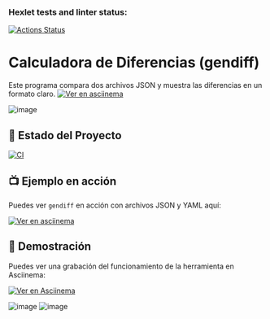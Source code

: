 ### Hexlet tests and linter status:
[![Actions Status](https://github.com/JavierQuinan/fullstack-javascript-project-103/actions/workflows/hexlet-check.yml/badge.svg)](https://github.com/JavierQuinan/fullstack-javascript-project-103/actions)

# Calculadora de Diferencias (gendiff)

Este programa compara dos archivos JSON y muestra las diferencias en un formato claro.
 [![Ver en asciinema](https://asciinema.org/a/EKCGkbocTvhFCBSKtHd4HFCZG.svg)](https://asciinema.org/a/EKCGkbocTvhFCBSKtHd4HFCZG)
 
![image](https://github.com/user-attachments/assets/b72b0a7c-d94b-45ef-a375-16400284ea5d)

## 🚀 Estado del Proyecto

[![CI](https://github.com/JavierQuinan/fullstack-javascript-project-103/actions/workflows/hexlet-check.yml/badge.svg)](https://github.com/JavierQuinan/fullstack-javascript-project-103/actions)

## 📺 Ejemplo en acción

Puedes ver `gendiff` en acción con archivos JSON y YAML aquí:

[![Ver en asciinema](https://asciinema.org/a/JiG9ulhhpaOzkSO07TsbNtORW.svg)](https://asciinema.org/a/JiG9ulhhpaOzkSO07TsbNtORW)


## 🎥 Demostración

Puedes ver una grabación del funcionamiento de la herramienta en Asciinema:

[![Ver en Asciinema](https://asciinema.org/a/tkK7hhYV73qeVjdQa9dmGooVh.svg)](https://asciinema.org/a/tkK7hhYV73qeVjdQa9dmGooVh)

![image](https://github.com/user-attachments/assets/3889eb3c-ca9e-4aac-bdb2-9ba3a6b80037)
![image](https://github.com/user-attachments/assets/1e55772c-3978-4852-8c6b-06cbbb4d2097)


